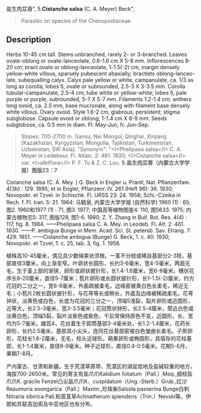 盐生肉苁蓉",
5.**Cistanche salsa** (C. A. Meyer) Beck",

> Parasitic on species of the Chenopodiaceae.

## Description
Herbs 10-45 cm tall. Stems unbranched, rarely 2- or 3-branched. Leaves ovate-oblong or ovate-lanceolate, 0.6-1.6 cm X 5-8 mm. Inflorescences 8-20 cm; bract ovate or oblong-lanceolate, 1-1.5(-2) cm, margin densely yellow-white villous, sparsely pubescent abaxially; bractlets oblong-lanceo-late, subequalling calyx. Calyx pale yellow or white, campanulate, ca. 1/3 as long as corolla; lobes 5, ovate or subrounded, 2.5-3 X 3-3.5 mm. Corolla tubular-campanulate, 2.5-4 cm; tube white or yellow-white; lobes 5, pale purple or purple, subrounded, 5-7 X 5-7 mm. Filaments 1.2-1.4 cm; anthers long ovoid, ca. 2.5 mm, base mucronate, along with filament base densely white villous. Ovary ovoid. Style 1.6-2 cm, glabrous, persistent; stigma subglobose. Capsule ovoid or oblong, 1-1.4 cm X 8-9 mm. Seeds subglobose, ca. 0.5 mm in diam. Fl. May-Jun, fr. Jun-Sep.

> Slopes; 700-2700 m. Gansu, Nei Mongol, Qinghai, Xinjiang [Kazakhstan, Kyrgyzstan, Mongolia, Tajikistan, Turkmenistan, Uzbekistan; SW Asia].
  "Synonym": "&lt;I&gt;Phelipaea salsa&lt;/I&gt; C. A. Meyer in Ledebour, Fl. Altaic. 2: 461. 1830; &lt;I&gt;Cistanche salsa&lt;/I&gt; var. &lt;I&gt;albiflora&lt;/I&gt; P. F. Tu &amp; Z. C. Lou.
**5.盐生肉苁蓉（内蒙古大学学报）图版23：7**

Cistanche salsa (C. A. Mey. ) G. Beck in Engler u. Prantl, Nat. Pflanzenfam. 4(3b) : 129. 1895; et in Engler, Pflanzenr. IV. 261 (Heft 96): 36. 1930; Novopokr. et Tzvel. in Schischk. Fl. URSS 23: 24. 1958; Schi.-Czeika in Rech. f. Fl. Iran. 5: 21. 1964: 马毓泉, 内蒙古大学学报 (自然科学) 1960 (1) : 65, 图2. 1960和1977 (1) : 71, 图3. 1977; 中国高等植物图鉴4: 110, 图5633. 1975; 内蒙古植物志5: 317, 图版128, 图1-6. 1980; Z. Y. Zhang in Bull. Bot. Res. 4(4) : 117, fig. 8. 1984. ——Phelipaea salsa C. A. Mey. in Leodeb. Fl. Alt. 2: 461. 1830. ——P. ambigua Bunge in Mem. Acad. Sci. St. petersb. Sav. Etrang. 7: 429. 1851. ——Cistanche ambigua (Bunge) G. Beck, 1. c. 40. 1930; Novopokr. et Tzvel, 1. c. 25, tab. 3, fig. 1. 1958.

植株高10-45厘米，偶见具少数绳束状须根。一茎不分枝或稀自基部分2-3枝，基部直径3厘米，向上渐变窄。叶卵状长圆形，长约3-6毫米，宽4-5毫米，两面无毛，生于茎上部的渐狭，卵形或卵状披针形，长1.4-1.6厘米，宽6-8毫米。穗状花序长8-20厘米，直径5-7厘米；苞片卵形或长圆状披针形，长1-1.5(-2)厘米，约为花冠的二分之一，宽6-8毫米，外面疏被柔毛，边缘密被黄白色长柔毛，稀近无毛；小苞片2枚长圆状披针形，与花萼等长或稍长，外面及边缘被稀疏柔毛。花萼钟状，淡黄色或白色，长度为花冠的三分之一，顶端5浅裂，裂片卵形或近圆形，近等大，长2.5-3毫米，宽3-3.5毫米；花冠筒状钟形，长2.5-4厘米，筒近白色或淡黄白色，顶端5裂，裂片淡紫色或紫色，干后常保持原色不变，近圆形，长、宽均为5-7毫米。雄蕊4，花丝着生于距筒基部3-4毫米处，长1.2-1.4厘米，花药长卵形，长约2.5毫米，基部具小尖头，连同花丝基部密被白色皱曲长柔毛。子房卵形，花柱长1.6-2厘米，无毛，柱头近球形。蒴果卵形或椭圆形，具宿存的花柱基部，长1-1.4厘米，直径8-9毫米。种子近球形，直径0.4-0.5毫米。花期5-6月，果期7-8月。

产内蒙古、甘肃和新疆。生于荒漠草原带，荒漠区的湖盆低地及盐碱较重的地方，海拔700-2650米。常见的寄主有盐爪爪Kalidium foliatum（Pall.）Moq.,细枝盐爪爪K. gracile Fenzel凸尖盐爪爪K．cuspidatum（Ung.-Sterb.）Grub.,红沙Reaumuria soongarica（Pall.）Maxim.,珍珠柴Salsola passerina Bunge白刺Nitraria sibirica Pall.和芨芨草Achnatherum splendens（Trin.）Nevski等。伊朗和苏联高加索及中亚地区也有分布。
